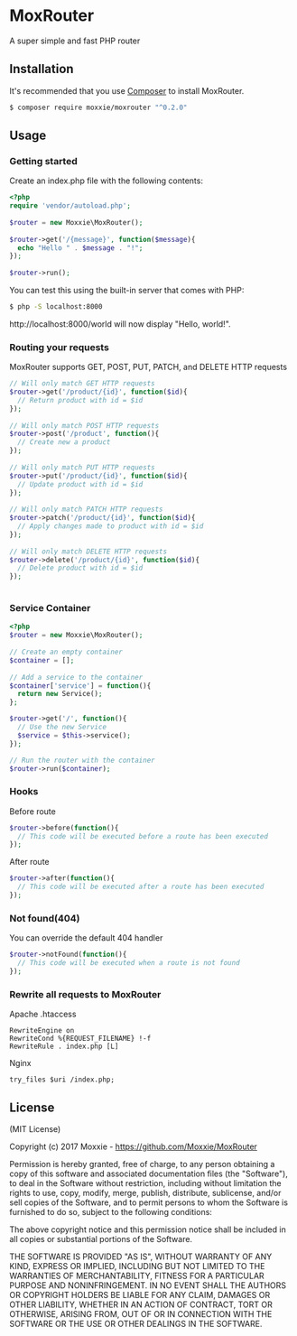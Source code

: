 MoxRouter
=========

A super simple and fast PHP router

## Installation

It's recommended that you use [Composer](https://getcomposer.org/) to install MoxRouter.

```bash
$ composer require moxxie/moxrouter "^0.2.0"
```
## Usage
### Getting started

Create an index.php file with the following contents:

```php
<?php
require 'vendor/autoload.php';
 
$router = new Moxxie\MoxRouter();
 
$router->get('/{message}', function($message){
  echo "Hello " . $message . "!";
});
 
$router->run();
```

You can test this using the built-in server that comes with PHP:
```bash
$ php -S localhost:8000
```

http://localhost:8000/world will now display "Hello, world!".

### Routing your requests
MoxRouter supports GET, POST, PUT, PATCH, and DELETE HTTP requests
```php
// Will only match GET HTTP requests
$router->get('/product/{id}', function($id){
  // Return product with id = $id
});
 
// Will only match POST HTTP requests
$router->post('/product', function(){
  // Create new a product
});
 
// Will only match PUT HTTP requests
$router->put('/product/{id}', function($id){
  // Update product with id = $id
});
 
// Will only match PATCH HTTP requests
$router->patch('/product/{id}', function($id){
  // Apply changes made to product with id = $id
});
 
// Will only match DELETE HTTP requests
$router->delete('/product/{id}', function($id){
  // Delete product with id = $id
});
 
```

### Service Container
```php
<?php
$router = new Moxxie\MoxRouter();
  
// Create an empty container
$container = [];
 
// Add a service to the container
$container['service'] = function(){
  return new Service();
};

$router->get('/', function(){
  // Use the new Service
  $service = $this->service();
});

// Run the router with the container
$router->run($container);
```

### Hooks
Before route
```php
$router->before(function(){
  // This code will be executed before a route has been executed
});
```
After route
```php
$router->after(function(){
  // This code will be executed after a route has been executed
});
```

### Not found(404)
You can override the default 404 handler
```php
$router->notFound(function(){
  // This code will be executed when a route is not found
});
```

### Rewrite all requests to MoxRouter
Apache .htaccess
```htaccess
RewriteEngine on
RewriteCond %{REQUEST_FILENAME} !-f
RewriteRule . index.php [L]
```
Nginx
```nginx
try_files $uri /index.php;
```

## License

(MIT License)

Copyright (c) 2017 Moxxie - https://github.com/Moxxie/MoxRouter

Permission is hereby granted, free of charge, to any person obtaining a copy of this software and associated documentation files (the "Software"), to deal in the Software without restriction, including without limitation the rights to use, copy, modify, merge, publish, distribute, sublicense, and/or sell copies of the Software, and to permit persons to whom the Software is furnished to do so, subject to the following conditions:

The above copyright notice and this permission notice shall be included in all copies or substantial portions of the Software.

THE SOFTWARE IS PROVIDED "AS IS", WITHOUT WARRANTY OF ANY KIND, EXPRESS OR IMPLIED, INCLUDING BUT NOT LIMITED TO THE WARRANTIES OF MERCHANTABILITY, FITNESS FOR A PARTICULAR PURPOSE AND NONINFRINGEMENT. IN NO EVENT SHALL THE AUTHORS OR COPYRIGHT HOLDERS BE LIABLE FOR ANY CLAIM, DAMAGES OR OTHER LIABILITY, WHETHER IN AN ACTION OF CONTRACT, TORT OR OTHERWISE, ARISING FROM, OUT OF OR IN CONNECTION WITH THE SOFTWARE OR THE USE OR OTHER DEALINGS IN THE SOFTWARE.
